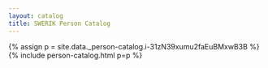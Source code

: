 ```yaml
---
layout: catalog
title: SWERIK Person Catalog
---
```

{% assign p = site.data._person-catalog.i-31zN39xumu2faEuBMxwB3B %}
{% include person-catalog.html p=p %}

